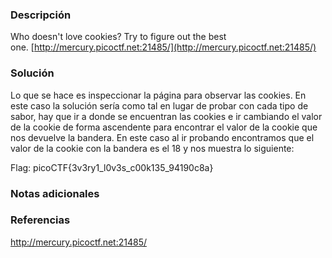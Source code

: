 ### Descripción
Who doesn't love cookies? Try to figure out the best one. [http://mercury.picoctf.net:21485/](http://mercury.picoctf.net:21485/)
### Solución
Lo que se hace es inspeccionar la página para observar las cookies. En este caso la solución sería como tal en lugar de probar con cada tipo de sabor, hay que ir a donde se encuentran las cookies e ir cambiando el valor de la cookie de forma ascendente para encontrar el valor de la cookie que nos devuelve la bandera. En este caso al ir probando encontramos que el valor de la cookie con la bandera es el 18 y nos muestra lo siguiente:

Flag: picoCTF{3v3ry1_l0v3s_c00k135_94190c8a}

### Notas adicionales


### Referencias
http://mercury.picoctf.net:21485/